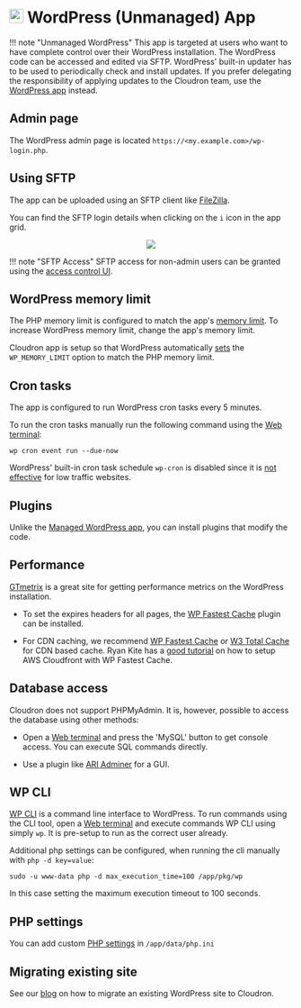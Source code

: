 # <img src="/documentation/img/wordpress-unmanaged-logo.png" width="25px"> WordPress (Unmanaged) App

!!! note "Unmanaged WordPress"
    This app is targeted at users who want to have complete control over their WordPress installation.
    The WordPress code can be accessed and edited via SFTP. WordPress' built-in updater has to be used
    to periodically check and install updates. If you prefer delegating the responsibility of applying
    updates to the Cloudron team, use the [WordPress app](/documentation/apps/wordpress)
    instead.

## Admin page

The WordPress admin page is located `https://<my.example.com>/wp-login.php`.

## Using SFTP

The app can be uploaded using an SFTP client like [FileZilla](https://filezilla-project.org/).

You can find the SFTP login details when clicking on the `i` icon in the app grid.

<center>
<img src="/documentation/img/lamp-filezilla.png" class="shadow">
</center>

!!! note "SFTP Access"
    SFTP access for non-admin users can be granted using the [access control UI](/documentation/apps/#restricting-app-access-to-specific-users).

## WordPress memory limit

The PHP memory limit is configured to match the app's [memory limit](https://cloudron.io/documentation/apps/#increasing-the-memory-limit-of-an-app). To increase WordPress memory limit, change the app's memory limit.

Cloudron app is setup so that WordPress automatically [sets](https://codex.wordpress.org/Editing_wp-config.php#Increasing_memory_allocated_to_PHP)
the `WP_MEMORY_LIMIT` option to match the PHP memory limit.

## Cron tasks

The app is configured to run WordPress cron tasks every 5 minutes.

To run the cron tasks manually run the following command using the
[Web terminal](/documentation/apps#web-terminal):

```
wp cron event run --due-now
```

WordPress' built-in cron task schedule `wp-cron` is disabled since
it is [not effective](https://www.lucasrolff.com/wordpress/why-wp-cron-sucks/)
for low traffic websites.

## Plugins

Unlike the [Managed WordPress app](/documentation/apps/wordpress), you can install
plugins that modify the code.

## Performance

[GTmetrix](https://gtmetrix.com) is a great site for getting performance metrics on the
WordPress installation.

* To set the expires headers for all pages, the [WP Fastest Cache](https://wordpress.org/plugins/wp-fastest-cache/)
  plugin can be installed.

* For CDN caching, we recommend [WP Fastest Cache](https://wordpress.org/plugins/wp-fastest-cache/) or
[W3 Total Cache](https://wordpress.org/plugins/w3-total-cache/) for CDN based cache. Ryan Kite has a
[good tutorial](https://ryan-kite.com/how-to-create-a-cdn-for-wp-fastest-cache-with-aws-cloudfront/) on
how to setup AWS Cloudfront with WP Fastest Cache.

## Database access

Cloudron does not support PHPMyAdmin. It is, however, possible to access the database
using other methods:

* Open a [Web terminal](/documentation/apps#web-terminal) and press the 'MySQL' button to get console
  access. You can execute SQL commands directly.

* Use a plugin like [ARI Adminer](https://wordpress.org/plugins/ari-adminer/) for a GUI.

## WP CLI

[WP CLI](http://wp-cli.org/) is a command line interface to WordPress. To run commands
using the CLI tool, open a [Web terminal](/documentation/apps#web-terminal) and
execute commands WP CLI using simply `wp`. It is pre-setup to run as the correct user already.

Additional php settings can be configured, when running the cli manually with `php -d key=value`:
```
sudo -u www-data php -d max_execution_time=100 /app/pkg/wp
```
In this case setting the maximum execution timeout to 100 seconds.

## PHP settings

You can add custom [PHP settings](http://php.net/manual/en/ini.core.php) in `/app/data/php.ini`

## Migrating existing site

See our [blog](/blog/2018-11-05-wordpress-migration.html) on how to migrate an existing
WordPress site to Cloudron.

